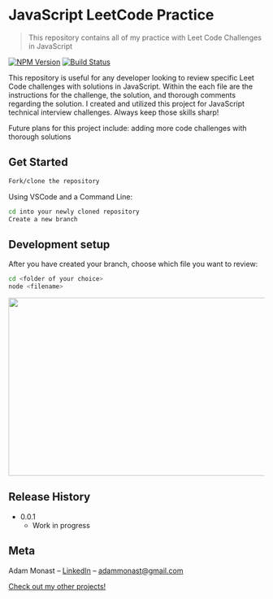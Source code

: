 # JavaScript LeetCode Practice

> This repository contains all of my practice with Leet Code Challenges in JavaScript

[![NPM Version][npm-image]][npm-url]
[![Build Status][travis-image]][travis-url]

This repository is useful for any developer looking to review specific Leet Code challenges with solutions in JavaScript. Within the each file are the instructions for the challenge, the solution, and thorough comments regarding the solution. I created and utilized this project for JavaScript technical interview challenges. Always keep those skills sharp!

Future plans for this project include: adding more code challenges with thorough solutions

## Get Started

```sh
Fork/clone the repository
```

Using VSCode and a Command Line:

```sh
cd into your newly cloned repository
Create a new branch
```

## Development setup

After you have created your branch, choose which file you want to review:

```sh
cd <folder of your choice>
node <filename>
```

<img align="center" src=https://user-images.githubusercontent.com/57102880/94498988-8cf73e80-01c9-11eb-9b6b-afddb218296d.png width="600" height="350">

## Release History

- 0.0.1
  - Work in progress

## Meta

Adam Monast – [LinkedIn](https://www.linkedin.com/in/adam-monast/) – adammonast@gmail.com

[Check out my other projects!](https://github.com/Adammonast)

<!-- Markdown link & img dfn's -->

[npm-image]: https://img.shields.io/npm/v/datadog-metrics.svg?style=flat-square
[npm-url]: https://npmjs.org/package/datadog-metrics
[travis-image]: https://img.shields.io/travis/dbader/node-datadog-metrics/master.svg?style=flat-square
[travis-url]: https://travis-ci.org/dbader/node-datadog-metrics
